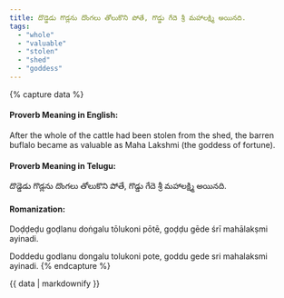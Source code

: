 ```yaml
---
title: దొడ్డెడు గొడ్లను దొంగలు తోలుకొని పోతే, గొడ్డు గేదె శ్రీ మహాలక్ష్మి అయినది.
tags:
  - "whole"
  - "valuable"
  - "stolen"
  - "shed"
  - "goddess"
---
```


{% capture data %}
#### Proverb Meaning in English:
After the whole of the cattle had been stolen from the shed, the barren buflalo became as valuable as Maha Lakshmi (the goddess of fortune).

#### Proverb Meaning in Telugu:
దొడ్డెడు గొడ్లను దొంగలు తోలుకొని పోతే, గొడ్డు గేదె శ్రీ మహాలక్ష్మి అయినది.

#### Romanization:
Doḍḍeḍu goḍlanu doṅgalu tōlukoni pōtē, goḍḍu gēde śrī mahālakṣmi ayinadi.

Doddedu godlanu dongalu tolukoni pote, goddu gede sri mahalaksmi ayinadi.
{% endcapture %}

{{ data | markdownify }}

